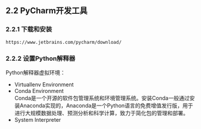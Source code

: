 ## 2.2 PyCharm开发工具

### 2.2.1 下载和安装

    https://www.jetbrains.com/pycharm/download/

### 2.2.2 设置Python解释器

Python解释器虚拟环境：    
* Virtuallenv Environment  
* Conda Environment  
Conda是一个开源的软件包管理系统和环境管理系统。安装Conda一般通过安装Anaconda实现的，Anaconda是一个Python语言的免费增值发行版，用于进行大规模数据处理、预测分析和科学计算，致力于简化包的管理和部署。  
* System Interpreter
